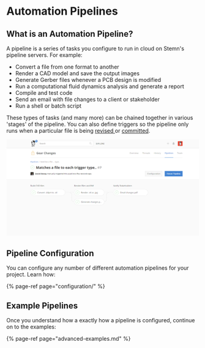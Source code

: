 # Automation Pipelines

## What is an Automation Pipeline?

A pipeline is a series of tasks you configure to run in cloud on Stemn's pipeline servers. For example:

* Convert a file from one format to another
* Render a CAD model and save the output images
* Generate Gerber files whenever a PCB design is modified
* Run a computational fluid dynamics analysis and generate a report
* Compile and test code
* Send an email with file changes to a client or stakeholder
* Run a shell or batch script

These types of tasks \(and many more\) can be chained together in various 'stages' of the pipeline. You can also define triggers so the pipeline only runs when a particular file is being [revised ](../untitled/file-revisions-and-commits.md)or [committed](../untitled/commits.md).

![After a pipeline is triggered, the status of the pipeline and output files will be visible on the &apos;piplines&apos; tab of your project.](../.gitbook/assets/2018-04-08-13_08_47-gear-changes_.png)

## Pipeline Configuration

You can configure any number of different automation pipelines for your project. Learn how:

{% page-ref page="configuration/" %}

## Example Pipelines

Once you understand how a exactly how a pipeline is configured, continue on to the examples:

{% page-ref page="advanced-examples.md" %}



